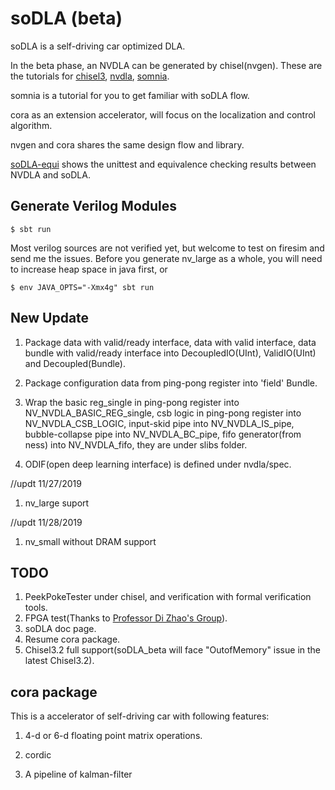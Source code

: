 soDLA (beta)
================

soDLA is a self-driving car optimized DLA.

In the beta phase, an NVDLA can be generated by chisel(nvgen). These are the tutorials for [chisel3](https://chisel.eecs.berkeley.edu/index.html#getstarted), [nvdla](http://nvdla.org/hw/v1/hwarch.html), [somnia](https://github.com/soDLA-publishment/somnia).

somnia is a tutorial for you to get familiar with soDLA flow.

cora as an extension accelerator, will focus on the localization and control algorithm.

nvgen and cora shares the same design flow and library.

[soDLA-equi](https://github.com/redpanda3/soDLA_equi) shows the unittest and equivalence checking results between NVDLA and soDLA.


Generate Verilog Modules
----------------
    $ sbt run
    
Most verilog sources are not verified yet, but welcome to test on firesim and send me the issues. Before you generate nv_large as a whole, you will need to increase heap space in java first, or 

    $ env JAVA_OPTS="-Xmx4g" sbt run
    

New Update
----------------
1. Package data with valid/ready interface, data with valid interface, data bundle with valid/ready interface into DecoupledIO(UInt), ValidIO(UInt) and Decoupled(Bundle).

2. Package configuration data from ping-pong register into 'field' Bundle.

3. Wrap the basic reg_single in ping-pong register into NV_NVDLA_BASIC_REG_single, csb logic in ping-pong register into NV_NVDLA_CSB_LOGIC, input-skid pipe into NV_NVDLA_IS_pipe, bubble-collapse pipe into NV_NVDLA_BC_pipe, fifo generator(from ness) into NV_NVDLA_fifo, they are under slibs folder.

4. ODIF(open deep learning interface) is defined under nvdla/spec.

//updt 11/27/2019

1. nv_large suport 

//updt 11/28/2019

1. nv_small without DRAM support




TODO
----------------
1. PeekPokeTester under chisel, and verification with formal verification tools.
2. FPGA test(Thanks to [Professor Di Zhao's Group](http://sourcedb.ict.cas.cn/cn/jssrck/201803/t20180309_4971421.html)).
3. soDLA doc page.
4. Resume cora package.
5. Chisel3.2 full support(soDLA_beta will face "OutofMemory" issue in the latest Chisel3.2). 


cora package
----------------

This is a accelerator of self-driving car with following features:

1. 4-d or 6-d floating point matrix operations.

2. cordic

3. A pipeline of kalman-filter



